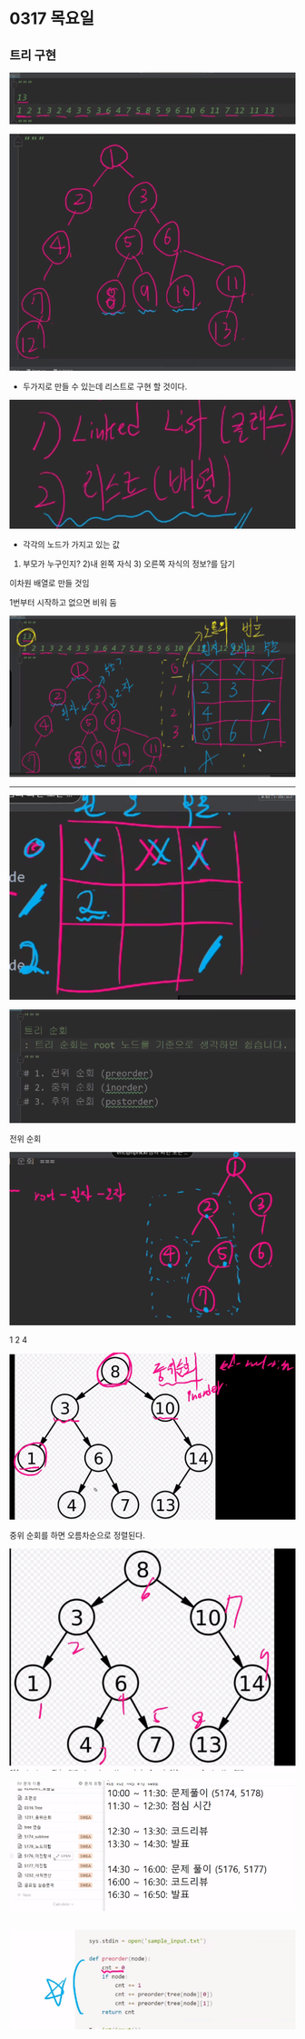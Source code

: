 # 0317 목요일

## 트리 구현

![image-20220317091208624](0317%20%EB%AA%A9%EC%9A%94%EC%9D%BC.assets/image-20220317091208624.png)

![image-20220317091143411](0317%20%EB%AA%A9%EC%9A%94%EC%9D%BC.assets/image-20220317091143411.png)

* 두가지로 만들 수 있는데 리스트로 구현 할 것이다.

![image-20220317091246532](0317%20%EB%AA%A9%EC%9A%94%EC%9D%BC.assets/image-20220317091246532.png)

* 각각의 노드가 가지고 있는 값

1) 부모가 누구인지? 2)내 왼쪽 자식 3) 오른쪽 자식의 정보?를 담기

이차원 배열로 만들 것임

1번부터 시작하고 없으면 비워 둠

![image-20220317091600681](0317%20%EB%AA%A9%EC%9A%94%EC%9D%BC.assets/image-20220317091600681.png)



---

![image-20220317092518983](0317%20%EB%AA%A9%EC%9A%94%EC%9D%BC.assets/image-20220317092518983.png)



![image-20220317092950108](0317%20%EB%AA%A9%EC%9A%94%EC%9D%BC.assets/image-20220317092950108.png)



전위 순회

![image-20220317093850168](0317%20%EB%AA%A9%EC%9A%94%EC%9D%BC.assets/image-20220317093850168.png)

1 2 4



![image-20220317094748389](0317%20%EB%AA%A9%EC%9A%94%EC%9D%BC.assets/image-20220317094748389.png)

중위 순회를 하면 오름차순으로 정렬된다.

![image-20220317094811013](0317%20%EB%AA%A9%EC%9A%94%EC%9D%BC.assets/image-20220317094811013.png)

![image-20220317100911661](0317%20%EB%AA%A9%EC%9A%94%EC%9D%BC.assets/image-20220317100911661.png)









## 

![image-20220317133919959](0317%20%EB%AA%A9%EC%9A%94%EC%9D%BC.assets/image-20220317133919959.png)
